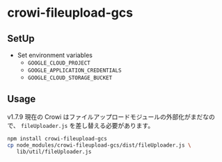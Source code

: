 # crowi-fileupload-gcs

## SetUp

- Set environment variables
  - `GOOGLE_CLOUD_PROJECT`
  - `GOOGLE_APPLICATION_CREDENTIALS`
  - `GOOGLE_CLOUD_STORAGE_BUCKET`

## Usage

v1.7.9 現在の Crowi はファイルアップロードモジュールの外部化がまだなので、 `fileUploader.js` を差し替える必要があります。

```bash
npm install crowi-fileupload-gcs
cp node_modules/crowi-fileupload-gcs/dist/fileUploader.js \
   lib/util/fileUploader.js
```
